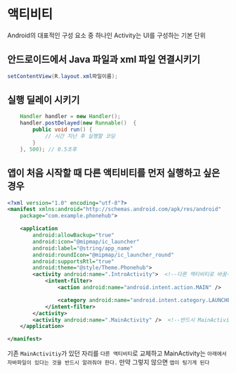 # 액티비티

Android의 대표적인 구성 요소 중 하나인 Activity는 UI를 구성하는 기본 단위



## 안드로이드에서 Java 파일과 xml 파일 연결시키기

```java
setContentView(R.layout.xml파일이름);
```

## 실행 딜레이 시키기

```java
	Handler handler = new Handler();
	handler.postDelayed(new Runnable()  {
		public void run() {
            // 시간 지난 후 실행할 코딩
		}
	}, 500); // 0.5초후
```

## 앱이 처음 시작할 때 다른 액티비티를 먼저 실행하고 싶은 경우

```xml
<?xml version="1.0" encoding="utf-8"?>
<manifest xmlns:android="http://schemas.android.com/apk/res/android"
    package="com.example.phonehub">

    <application
        android:allowBackup="true"
        android:icon="@mipmap/ic_launcher"
        android:label="@string/app_name"
        android:roundIcon="@mipmap/ic_launcher_round"
        android:supportsRtl="true"
        android:theme="@style/Theme.Phonehub">
        <activity android:name=".IntroActivity">  <!--다른 액티비티로 바꿈-->
            <intent-filter>
                <action android:name="android.intent.action.MAIN" />

                <category android:name="android.intent.category.LAUNCHER" />
            </intent-filter>
        </activity>
        <activity android:name=".MainActivity" />  <!--반드시 MainActivity가 있다는 것을 알려줘야 한다.-->
    </application>

</manifest>
```

기존 `MainActivitiy`가 있던 자리를 `다른 액티비티`로 교체하고 MainActivity는 `아래에서 자바파일이 있다는 것을 반드시 알려줘야 한다.` 만약 그렇지 않으면 `앱이 팅기게 된다`
